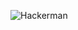 ![Hackerman](https://external-content.duckduckgo.com/iu/?u=https%3A%2F%2Fmedia.giphy.com%2Fmedia%2F3knKct3fGqxhK%2Fgiphy.gif&f=1&nofb=1)
